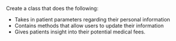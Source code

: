 Create a class that does the following:

- Takes in patient parameters regarding their personal information
- Contains methods that allow users to update their information
- Gives patients insight into their potential medical fees.